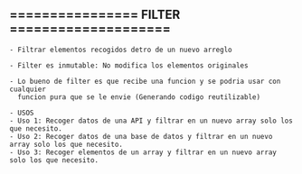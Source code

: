 
## ================ FILTER ====================


    - Filtrar elementos recogidos detro de un nuevo arreglo

    - Filter es inmutable: No modifica los elementos originales

    - Lo bueno de filter es que recibe una funcion y se podria usar con cualquier 
      funcion pura que se le envie (Generando codigo reutilizable)

    - USOS
    - Uso 1: Recoger datos de una API y filtrar en un nuevo array solo los que necesito.
    - Uso 2: Recoger datos de una base de datos y filtrar en un nuevo array solo los que necesito.
    - Uso 3: Recoger elementos de un array y filtrar en un nuevo array solo los que necesito.

